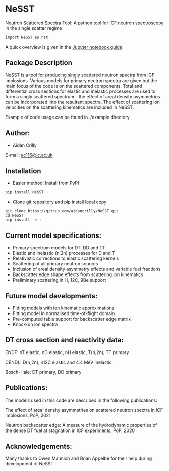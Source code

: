 # NeSST
Neutron Scattered Spectra Tool: A python tool for ICF neutron spectroscopy in the single scatter regime

```
import NeSST as nst
```

A quick overview is given in the [Jupyter notebook guide](https://nbviewer.org/github/aidancrilly/NeSST/blob/pip_package/example/NeSST%20Guide.ipynb)

## Package Description
NeSST is a tool for producing singly scattered neutron spectra from ICF implosions. Various models for primary neutron spectra are given but the main focus of the code is on the scattered components.
Total and differential cross sections for elastic and inelastic processes are used to form a singly scattered spectrum - the effect of areal density asymmetries can be incorporated into the resultant spectra.
The effect of scattering ion velocities on the scattering kinematics are included in NeSST.

Example of code usage can be found in ./example directory

## Author:
- Aidan Crilly

E-mail: ac116@ic.ac.uk

## Installation

- Easier method: Install from PyPI 

```
pip install NeSST
```

- Clone git repository and pip install local copy

```
git clone https://github.com/aidancrilly/NeSST.git
cd NeSST
pip install -e .
```

## Current model specifications:
- Primary spectrum models for DT, DD and TT
- Elastic and inelastic (n,2n) processes for D and T
- Relativistic corrections to elastic scattering kernels
- Scattering of all primary neutron sources
- Inclusion of areal density asymmetry effects and variable fuel fractions
- Backscatter edge shape effects from scattering ion kinematics
- Preliminary scattering in H, 12C, 9Be support

## Future model developments:
- Fitting models with ion kinematic approximations
- Fitting model in normalised time-of-flight domain
- Pre-computed table support for backscatter edge matrix
- Knock-on ion spectra

## DT cross section and reactivity data:
ENDF: nT elastic, nD elastic, nH elastic, T(n,2n), TT primary

CENDL: D(n,2n), n12C elastic and 4.4 MeV inelastic

Bosch-Hale: DT primary, DD primary

## Publications:
The models used in this code are described in the following publications:

The effect of areal density asymmetries on scattered neutron spectra in ICF implosions, PoP, 2021

Neutron backscatter edge: A measure of the hydrodynamic properties of the dense DT fuel at stagnation in ICF experiments, PoP, 2020

## Acknowledgements:
Many thanks to Owen Mannion and Brian Appelbe for their help during development of NeSST